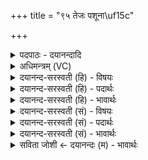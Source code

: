 +++
title = "९५ तेजः पशूना\uf15c"

+++
<details><summary>पदपाठः - दयानन्दादि</summary>

तेजः॑। प॒शू॒नाम्। ह॒विः। इ॒न्द्रि॒याव॑त्। इ॒न्द्रि॒यव॒दिती॑न्द्रि॒यऽव॑त्। प॒रि॒स्रुतेति॑ प॒रि॒ऽस्रुता॑। पय॑सा। सा॒र॒घम्। मधु॑। अ॒श्विभ्या॒मित्य॒श्विऽभ्या॑म्। दु॒ग्धम्। भि॒षजा॑। सर॑स्वत्या। सु॒ता॒सु॒ताभ्या॒मिति॑ सुतासु॒ताभ्या॑म्। अ॒मृतः॑। सोमः॑। इन्दुः॑। ९५।
</details>

<details><summary>अधिमन्त्रम् (VC)</summary>

- अश्विनौ देवते
- शङ्ख ऋषिः
- निचृज्जगती
- निषादः
</details>

<details><summary>दयानन्द-सरस्वती (हि) - विषयः</summary>

फिर उसी विषय को अगले मन्त्र में कहा है ॥
</details>

<details><summary>दयानन्द-सरस्वती (हि) - पदार्थः</summary>

पदार्थान्वयभाषाः -  हे मनुष्यो ! जिन (सुतासुताभ्याम्) सिद्ध असिद्ध किये हुए (भिषजा) वैद्यक विद्या के जाननेहारे (अश्विभ्याम्) विद्या में व्याप्त दो विद्वान् (पशूनाम्) गवादि पशुओं के सम्बन्ध से (परिस्रुता) सब ओर से प्राप्त होनेवाले (पयसा) दूध से (तेजः) प्रकाशरूप (इन्द्रियावत्) कि जिसमें उत्तम इन्द्रिय होते हैं, उस (सारघम्) उत्तम स्वादयुक्त (मधु) मधुर (हविः) खाने-पीने योग्य (दुग्धम्) दुग्धादि पदार्थ और (सरस्वत्या) विदुषी स्त्री से (अमृतः) मृत्युधर्मरहित नित्य रहनेवाला (सोमः) ऐश्वर्य्य और (इन्दुः) उत्तम स्नेहयुक्त पदार्थ उत्पन्न किया जाता है, वे योगसिद्धि को प्राप्त होते हैं ॥९५ ॥
</details>

<details><summary>दयानन्द-सरस्वती (हि) - भावार्थः</summary>

भावार्थभाषाः -  इस मन्त्र में वाचकलुप्तोपमालङ्कार है। जैसे गौ के चरानेवाले गोपाल लोग गौ आदि पशुओं की रक्षा करके दूध आदि से सन्तुष्ट होते हैं, वैसे ही मन आदि इन्द्रियों को दुष्टाचार से पृथक् संरक्षण करके योगी लोगों को आनन्दित होना चाहिये ॥९५ ॥ इस अध्याय में सोम आदि पदार्थों के गुण वर्णन करने से इस अध्याय के अर्थ की पूर्व अध्याय के अर्थ के साथ सङ्गति जाननी चाहिये ॥ इति श्रीमत्परमहंसपरिव्राजकाचार्याणां श्रीयुतपरमविदुषां विरजानन्दसरस्वतीस्वामिनां शिष्येण श्रीमद्दयानदसरस्वतीस्वामिना विरचिते सुप्रमाणयुक्ते संस्कृतार्य्यभाषाभ्यां विभूषिते यजुर्वेदभाष्ये एकोनविंशोऽध्यायः समाप्तिमगमत् ॥१९॥
</details>

<details><summary>दयानन्द-सरस्वती (सं) - विषयः</summary>

पुनस्तमेव विषयमाह ॥
</details>

<details><summary>दयानन्द-सरस्वती (सं) - पदार्थः</summary>

पदार्थान्वयभाषाः -  हे मनुष्याः ! याभ्यां सुताऽसुताभ्यां भिषजाऽश्विभ्यां पशूनां परिस्रुता पयसा तेज इन्द्रियावत् सारघं मधु हविर्दुग्धं सरस्वत्यामृतः सोम इन्दुश्चोत्पाद्यते, तौ योगसिद्धिं प्राप्नुतः ॥९५ ॥
</details>

<details><summary>दयानन्द-सरस्वती (सं) - भावार्थः</summary>

भावार्थभाषाः -  अत्र वाचकलुप्तोपमालङ्कारः। यथा गोपा गवादीन् पशून् संरक्ष्य दुग्धादिना संतुष्यन्ति, तथैव मनआदीन्द्रियाणि दुष्टाचारात् पृथक् संरक्ष्य योगिभिरानन्दितव्यमिति ॥९५ ॥ अत्र सोमादिपदार्थगुणवर्णनादेतदर्थस्य पूर्वाध्यायार्थेन सह सङ्गतिरस्तीति वेद्यम् ॥
</details>

<details><summary>सविता जोशी ← दयानन्दः (म) - भावार्थः</summary>

भावार्थभाषाः -  या मंत्रात वाचकलुप्तोपमालंकार आहे. गुरे राखणारे गुराखी जसे गाईंचे रक्षण करून दुधाने संतुष्ट होतात. तसे योग्यांनी मन इत्यादी इंद्रियांना दुष्ट आचरणापासून पृथक ठेवून आनंदित राहावे.
</details>